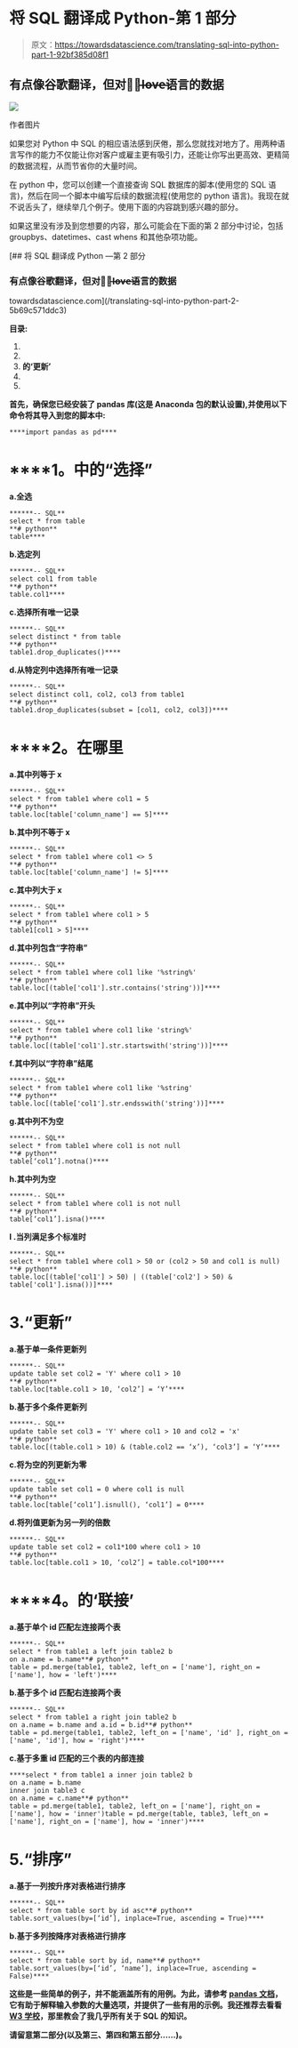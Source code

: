 # 将 SQL 翻译成 Python-第 1 部分

> 原文：<https://towardsdatascience.com/translating-sql-into-python-part-1-92bf385d08f1>

## 有点像谷歌翻译，但对于̶l̶o̶v̶e̶语言的数据

![](img/4f4c39ed4c9c8e44cf02424e6051c629.png)

作者图片

如果您对 Python 中 SQL 的相应语法感到厌倦，那么您就找对地方了。用两种语言写作的能力不仅能让你对客户或雇主更有吸引力，还能让你写出更高效、更精简的数据流程，从而节省你的大量时间。

在 python 中，您可以创建一个直接查询 SQL 数据库的脚本(使用您的 SQL 语言)，然后在同一个脚本中编写后续的数据流程(使用您的 python 语言)。我现在就不说舌头了，继续举几个例子。使用下面的内容跳到感兴趣的部分。

如果这里没有涉及到您想要的内容，那么可能会在下面的第 2 部分中讨论，包括 groupbys、datetimes、cast whens 和其他杂项功能。

[](/translating-sql-into-python-part-2-5b69c571ddc3) [## 将 SQL 翻译成 Python —第 2 部分

### 有点像谷歌翻译，但对于̶l̶o̶v̶e̶语言的数据

towardsdatascience.com](/translating-sql-into-python-part-2-5b69c571ddc3) 

**目录:**

1.  [](#80ca)
2.  **[](#ca3b)**
3.  ****[](#05ca)**的‘更新’******
4.  ******[](#bc42)******
5.  ******[](#f9a7)******

******首先，确保您已经安装了 pandas 库(这是 Anaconda 包的默认设置),并使用以下命令将其导入到您的脚本中:******

```
****import pandas as pd****
```

# ********1。**中的“选择”******

******a.全选******

```
******-- SQL**
select * from table
**# python**
table****
```

******b.选定列******

```
******-- SQL**
select col1 from table
**# python**
table.col1****
```

******c.选择所有唯一记录******

```
******-- SQL**
select distinct * from table
**# python**
table1.drop_duplicates()****
```

******d.从特定列中选择所有唯一记录******

```
******-- SQL**
select distinct col1, col2, col3 from table1 
**# python**
table1.drop_duplicates(subset = [col1, col2, col3])****
```

# ********2。**在哪里******

******a.其中列等于 x******

```
******-- SQL**
select * from table1 where col1 = 5
**# python**
table.loc[table['column_name'] == 5]****
```

******b.其中列不等于 x******

```
******-- SQL**
select * from table1 where col1 <> 5
**# python**
table.loc[table['column_name'] != 5]****
```

******c.其中列大于 x******

```
******-- SQL**
select * from table1 where col1 > 5
**# python**
table1[col1 > 5]****
```

******d.其中列包含“字符串”******

```
******-- SQL**
select * from table1 where col1 like '%string%'
**# python**
table.loc[(table['col1'].str.contains('string'))]****
```

******e.其中列以“字符串”开头******

```
******-- SQL**
select * from table1 where col1 like 'string%'
**# python**
table.loc[(table['col1'].str.startswith('string'))]****
```

******f.其中列以“字符串”结尾******

```
******-- SQL**
select * from table1 where col1 like '%string'
**# python**
table.loc[(table['col1'].str.endsswith('string'))]****
```

******g.其中列不为空******

```
******-- SQL**
select * from table1 where col1 is not null
**# python**
table[‘col1’].notna()****
```

******h.其中列为空******

```
******-- SQL**
select * from table1 where col1 is not null
**# python**
table[‘col1’].isna()****
```

******I .当列满足多个标准时******

```
******-- SQL**
select * from table1 where col1 > 50 or (col2 > 50 and col1 is null)
**# python**
table.loc[(table['col1'] > 50) | ((table['col2'] > 50) & table['col1'].isna())]****
```

# ******3.“更新”******

******a.基于单一条件更新列******

```
******-- SQL**
update table set col2 = 'Y' where col1 > 10
**# python**
table.loc[table.col1 > 10, ‘col2’] = ‘Y’****
```

******b.基于多个条件更新列******

```
******-- SQL**
update table set col3 = 'Y' where col1 > 10 and col2 = 'x'
**# python**
table.loc[(table.col1 > 10) & (table.col2 == ‘x’), ‘col3’] = ‘Y’****
```

******c.将为空的列更新为零******

```
******-- SQL**
update table set col1 = 0 where col1 is null
**# python**
table.loc[table[‘col1’].isnull(), ‘col1’] = 0****
```

******d.将列值更新为另一列的倍数******

```
******-- SQL**
update table set col2 = col1*100 where col1 > 10
**# python**
table.loc[table.col1 > 10, ‘col2’] = table.col*100****
```

# ********4。**的‘联接’******

******a.基于单个 id 匹配左连接两个表******

```
******-- SQL**
select * from table1 a left join table2 b 
on a.name = b.name**# python**
table = pd.merge(table1, table2, left_on = ['name'], right_on = ['name'], how = 'left')****
```

******b.基于多个 id 匹配右连接两个表******

```
******-- SQL**
select * from table1 a right join table2 b 
on a.name = b.name and a.id = b.id**# python**
table = pd.merge(table1, table2, left_on = ['name', 'id' ], right_on = ['name', 'id'], how = 'right')****
```

******c.基于多重 id 匹配的三个表的内部连接******

```
****select * from table1 a inner join table2 b 
on a.name = b.name
inner join table3 c 
on a.name = c.name**# python**
table = pd.merge(table1, table2, left_on = ['name'], right_on = ['name'], how = 'inner')table = pd.merge(table, table3, left_on = ['name'], right_on = ['name'], how = 'inner')****
```

# ******5.“排序”******

******a.基于一列按升序对表格进行排序******

```
******-- SQL**
select * from table sort by id asc**# python**
table.sort_values(by=[‘id’], inplace=True, ascending = True)****
```

******b.基于多列按降序对表格进行排序******

```
******-- SQL**
select * from table sort by id, name**# python**
table.sort_values(by=[‘id’, ‘name’], inplace=True, ascending = False)****
```

******这些是一些简单的例子，并不能涵盖所有的用例。为此，请参考 [pandas 文档](https://pandas.pydata.org/docs/)，它有助于解释输入参数的大量选项，并提供了一些有用的示例。我还推荐去看看 [W3 学校](https://www.w3schools.com/sql/default.asp)，那里教会了我几乎所有关于 SQL 的知识。******

******请留意第二部分(以及第三、第四和第五部分……)。******